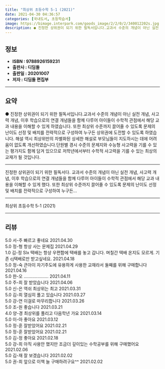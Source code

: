 ```yaml
---
title: "최상위 초등수학 5-1 (2021)"
date: 2021-04-30 04:36:57
categories: [국내도서, 초등학습서]
image: https://bimage.interpark.com/goods_image/2/2/0/2/340012202s.jpg
description: ● 진정한 상위권이 되기 위한 필독서입니다.교과서 수준의 개념이 아닌 실전 개념, 사고력 개념, 이후 학습으로의 연결 개념들을 함께 다루어 아이들이 수학적 관점에서 해당 교과 내용을 이해할 수 있게 하였습니다. 또한 최상위 수준까지 끌어줄 수 있도록 문제의 난이도 선정 및 배치를 전략
---
```


## **정보**

- **ISBN : 9788926159231**
- **출판사 : 디딤돌**
- **출판일 : 20201007**
- **저자 : 디딤돌 편집부**

------



## **요약**

●  진정한 상위권이 되기 위한 필독서입니다.교과서 수준의 개념이 아닌 실전 개념, 사고력 개념, 이후 학습으로의 연결 개념들을 함께 다루어 아이들이 수학적 관점에서 해당 교과 내용을 이해할 수 있게 하였습니다. 또한 최상위 수준까지 끌어줄 수 있도록 문제의 난이도 선정 및 배치를 전략적으로 구성하여 누구든 상위권에 도전할 수 있도록 하였습니다. 해설 역시 최상위만의 차별화된 상세한 해설로 부모님들이 지도하시는 데에 어려움이 없도록 개선하였습니다.단원별 경시 수준의 문제지와 수능형 사고력을 기를 수 있는 평가지도 함께 담겨 있으므로 저학년에서부터 수학적 사고력을 기를 수 있는 최상의 교재가 될 것입니다.

------

진정한 상위권이 되기 위한 필독서다. 교과서 수준의 개념이 아닌 실전 개념, 사고력 개념, 이후 학습으로의 연결 개념들을 함께 다루어 아이들이 수학적 관점에서 해당 교과 내용을 이해할 수 있게 했다. 또한 최상위 수준까지 끌어줄 수 있도록 문제의 난이도 선정 및 배치를 전략적으로 구성하여 누구든... 

------


최상위 초등수학 5-1 (2021) 

------


## **리뷰** 

5.0 서-주 빠르고 좋네요 2021.04.30 <br/>5.0 정-형 항상 사는 문제집 2021.04.29 <br/>1.0 김-정 Slx 택배는 항상 우편함에 택배를 놓고 갑니다.  며칠간 택배 온지도 모르게.  기존 cj택배로만 받고싶네요. 2021.04.18 <br/>5.0 정-숙 큰아이 자기주도에 유용하게 사용한 교재라서 둘째를 위해 구매합니다 2021.04.16 <br/>5.0 한-오 .................... 2021.04.11 <br/>5.0 주-희 잘 받았습니다  2021.04.06 <br/>5.0 신-은 역쉬 최상위는 최고 2021.03.31 <br/>5.0 김-희 열심히 풀고 있습니다 2021.03.27 <br/>5.0 강-연 이걸로 마무리합니다 2021.03.26 <br/>5.0 조-원 좋습니다 2021.03.21 <br/>4.0 양-경 최상위를 풀리고 다음학년 가요 2021.03.14 <br/>5.0 이-아 좋아요 2021.03.12 <br/>5.0 정-훈 잘받았어요 2021.02.21 <br/>5.0 정-훈 잘받았어요 2021.02.21 <br/>5.0 김-정 좋아요  2021.02.18 <br/>5.0 강-희 아직 사용안 했지만 조금더 깊이있는 수학공부를 위해 구매했어요 2021.02.06 <br/>5.0 김-재 잘 보겠습니다 2021.02.02 <br/>5.0 권-희 앞으로 이책  늘 구매하려구요^^ 2021.02.02 <br/>